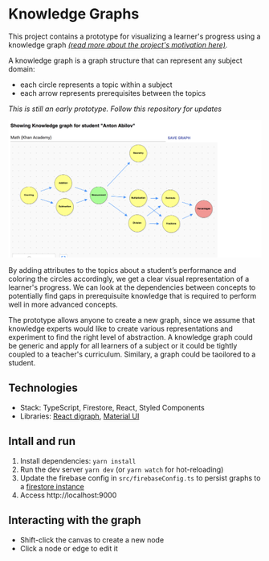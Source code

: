 # Knowledge Graphs
This project contains a prototype for visualizing a learner's progress using a knowledge graph _[(read more about the project's motivation here)](https://docs.google.com/document/d/1qBvT04XL3_nN5ziYyZpgOEUsM8FMjhYHFu0M2pr5-4U/edit#heading=h.orgg9exffmxc)_.

A knowledge graph is a graph structure that can represent any subject domain:
- each circle represents a topic within a subject
- each arrow represents prerequisites between the topics

_This is still an early prototype. Follow this repository for updates_

![Knowledge graph](docs/knowledge-graph.png)

By adding attributes to the topics about a student’s performance and coloring the circles accordingly, we get a clear visual representation of a learner's progress.
We can look at the dependencies between concepts to potentially find gaps in prerequisuite knowledge that is required to perform well in more advanced concepts.

The prototype allows anyone to create a new graph, since we assume that knowledge experts would like to create various representations and experiment to find the right level of abstraction. A knowledge graph could be generic and apply for all learners of a subject or it could be tightly coupled to a teacher's curriculum. Similary, a graph could be taoilored to a student.

## Technologies
- Stack: TypeScript, Firestore, React, Styled Components
- Libraries: [React digraph](https://github.com/uber/react-digraph), [Material UI](https://material-ui.com/)

## Intall and run
1. Install dependencies: `yarn install`
2. Run the dev server `yarn dev` (or `yarn watch` for hot-reloading)
3. Update the firebase config in `src/firebaseConfig.ts` to persist graphs to a [firestore instance](https://cloud.google.com/firestore)
4. Access http://localhost:9000


## Interacting with the graph
- Shift-click the canvas to create a new node
- Click a node or edge to edit it

